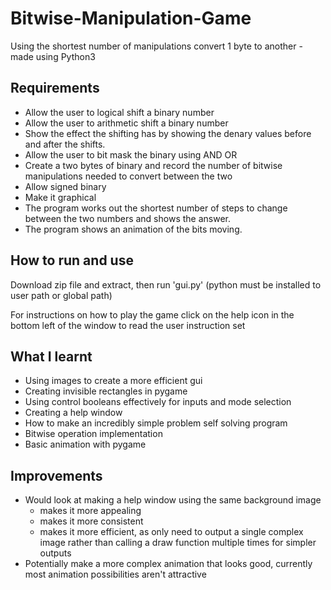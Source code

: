 # Bitwise-Manipulation-Game
Using the shortest number of manipulations convert 1 byte to another - made using Python3

## Requirements
- Allow the user to logical shift a binary number 
- Allow the user to arithmetic shift a binary number
- Show the effect the shifting has by showing the denary values before and after the shifts. 
- Allow the user to bit mask the binary using AND OR  
- Create a two bytes of binary and record the number of bitwise manipulations needed to convert between the two 
- Allow signed binary
- Make it graphical 
- The program works out the shortest number of steps to change between the two numbers and shows the answer.
- The program shows an animation of the bits moving. 

## How to run and use
Download zip file and extract, then run 'gui.py' (python must be installed to user path or global path)

For instructions on how to play the game click on the help icon in the bottom left of the window to read the user instruction set

## What I learnt
- Using images to create a more efficient gui
- Creating invisible rectangles in pygame
- Using control booleans effectively for inputs and mode selection
- Creating a help window
- How to make an incredibly simple problem self solving program
- Bitwise operation implementation
- Basic animation with pygame

## Improvements
- Would look at making a help window using the same background image
  - makes it more appealing
  - makes it more consistent
  - makes it more efficient, as only need to output a single complex image rather than calling a draw function multiple times for simpler outputs
- Potentially make a more complex animation that looks good, currently most animation possibilities aren't attractive
